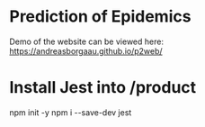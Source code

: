 # Prediction of Epidemics
Demo of the website can be viewed here: https://andreasborgaau.github.io/p2web/

# Install Jest into /product
npm init -y
npm i --save-dev jest
